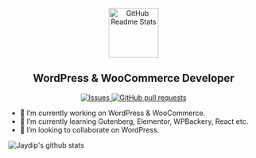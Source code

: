<p align="center">
 <img width="100px" src="https://s.w.org/style/images/about/WordPress-logotype-wmark.png" align="center" alt="GitHub Readme Stats" />
 <h2 align="center">WordPress & WooCommerce Developer</h2>
</p>

<p align="center">
  <!-- <a href="https://codecov.io/gh/thejaydip/github-readme-stats">
    <img src="https://codecov.io/gh/thejaydip/github-readme-stats/branch/master/graph/badge.svg" />
  </a> -->
  <a href="https://github.com/thejaydip/github-readme-stats/issues">
    <img alt="Issues" src="https://img.shields.io/github/issues/thejaydip/github-readme-stats?color=0088ff" />
  </a>
  <a href="https://github.com/thejaydip/github-readme-stats/pulls">
    <img alt="GitHub pull requests" src="https://img.shields.io/github/issues-pr/thejaydip/github-readme-stats?color=0088ff" />
  </a>
  <br />
</p>

- 🔭 I’m currently working on WordPress & WooCommerce.
- 🌱 I’m currently learning Gutenberg, Elementor, WPBackery, React etc.
- 👯 I’m looking to collaborate on WordPress.

![Jaydip's github stats](https://github-readme-stats.vercel.app/api?username=thejaydip&include_all_commits=true&show_icons=true&theme=flag-india&layout=compact)
